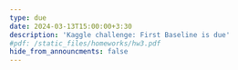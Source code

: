 ```yaml
---
type: due
date: 2024-03-13T15:00:00+3:30
description: 'Kaggle challenge: First Baseline is due'
#pdf: /static_files/homeworks/hw3.pdf
hide_from_announcments: false
---
```

